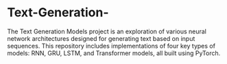 # Text-Generation-
The Text Generation Models project is an exploration of various neural network architectures designed for generating text based on input sequences. This repository includes implementations of four key types of models: RNN, GRU, LSTM, and Transformer models, all built using PyTorch.
